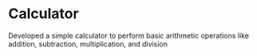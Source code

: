 # Calculator
Developed a simple calculator to perform basic arithmetic operations like addition, subtraction, multiplication, and division
